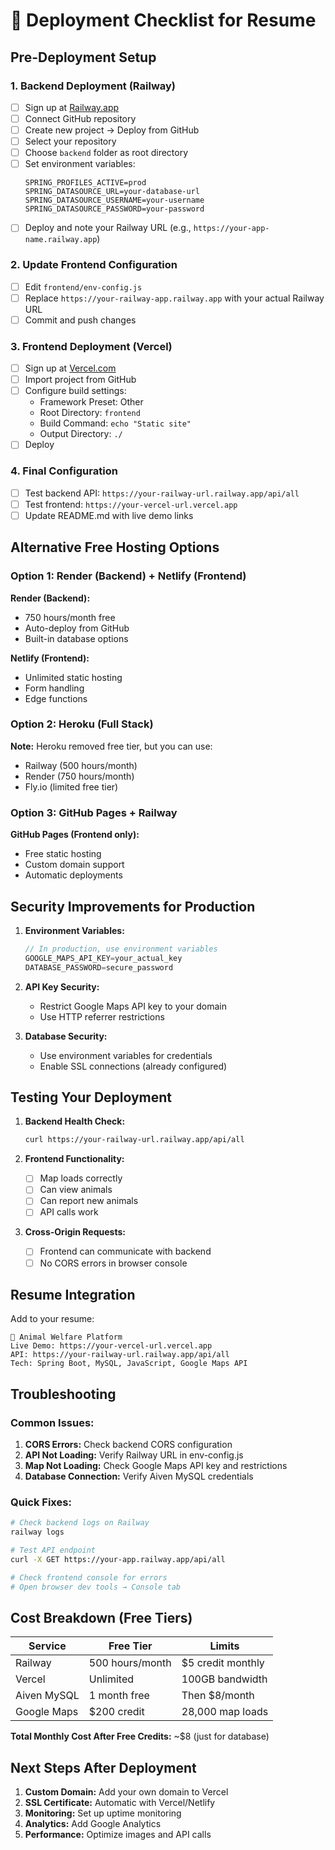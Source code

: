 # 🚀 Deployment Checklist for Resume

## Pre-Deployment Setup

### 1. Backend Deployment (Railway)
- [ ] Sign up at [Railway.app](https://railway.app)
- [ ] Connect GitHub repository
- [ ] Create new project → Deploy from GitHub
- [ ] Select your repository
- [ ] Choose `backend` folder as root directory
- [ ] Set environment variables:
  ```
  SPRING_PROFILES_ACTIVE=prod
  SPRING_DATASOURCE_URL=your-database-url
  SPRING_DATASOURCE_USERNAME=your-username
  SPRING_DATASOURCE_PASSWORD=your-password
  ```
- [ ] Deploy and note your Railway URL (e.g., `https://your-app-name.railway.app`)

### 2. Update Frontend Configuration
- [ ] Edit `frontend/env-config.js`
- [ ] Replace `https://your-railway-app.railway.app` with your actual Railway URL
- [ ] Commit and push changes

### 3. Frontend Deployment (Vercel)
- [ ] Sign up at [Vercel.com](https://vercel.com)
- [ ] Import project from GitHub
- [ ] Configure build settings:
  - Framework Preset: Other
  - Root Directory: `frontend`
  - Build Command: `echo "Static site"`
  - Output Directory: `./`
- [ ] Deploy

### 4. Final Configuration
- [ ] Test backend API: `https://your-railway-url.railway.app/api/all`
- [ ] Test frontend: `https://your-vercel-url.vercel.app`
- [ ] Update README.md with live demo links

## Alternative Free Hosting Options

### Option 1: Render (Backend) + Netlify (Frontend)
**Render (Backend):**
- 750 hours/month free
- Auto-deploy from GitHub
- Built-in database options

**Netlify (Frontend):**
- Unlimited static hosting
- Form handling
- Edge functions

### Option 2: Heroku (Full Stack)
**Note:** Heroku removed free tier, but you can use:
- Railway (500 hours/month)
- Render (750 hours/month)
- Fly.io (limited free tier)

### Option 3: GitHub Pages + Railway
**GitHub Pages (Frontend only):**
- Free static hosting
- Custom domain support
- Automatic deployments

## Security Improvements for Production

1. **Environment Variables:**
   ```javascript
   // In production, use environment variables
   GOOGLE_MAPS_API_KEY=your_actual_key
   DATABASE_PASSWORD=secure_password
   ```

2. **API Key Security:**
   - Restrict Google Maps API key to your domain
   - Use HTTP referrer restrictions

3. **Database Security:**
   - Use environment variables for credentials
   - Enable SSL connections (already configured)

## Testing Your Deployment

1. **Backend Health Check:**
   ```bash
   curl https://your-railway-url.railway.app/api/all
   ```

2. **Frontend Functionality:**
   - [ ] Map loads correctly
   - [ ] Can view animals
   - [ ] Can report new animals
   - [ ] API calls work

3. **Cross-Origin Requests:**
   - [ ] Frontend can communicate with backend
   - [ ] No CORS errors in browser console

## Resume Integration

Add to your resume:
```
🐾 Animal Welfare Platform
Live Demo: https://your-vercel-url.vercel.app
API: https://your-railway-url.railway.app/api/all
Tech: Spring Boot, MySQL, JavaScript, Google Maps API
```

## Troubleshooting

### Common Issues:
1. **CORS Errors:** Check backend CORS configuration
2. **API Not Loading:** Verify Railway URL in env-config.js
3. **Map Not Loading:** Check Google Maps API key and restrictions
4. **Database Connection:** Verify Aiven MySQL credentials

### Quick Fixes:
```bash
# Check backend logs on Railway
railway logs

# Test API endpoint
curl -X GET https://your-app.railway.app/api/all

# Check frontend console for errors
# Open browser dev tools → Console tab
```

## Cost Breakdown (Free Tiers)

| Service | Free Tier | Limits |
|---------|-----------|--------|
| Railway | 500 hours/month | $5 credit monthly |
| Vercel | Unlimited | 100GB bandwidth |
| Aiven MySQL | 1 month free | Then $8/month |
| Google Maps | $200 credit | 28,000 map loads |

**Total Monthly Cost After Free Credits:** ~$8 (just for database)

## Next Steps After Deployment

1. **Custom Domain:** Add your own domain to Vercel
2. **SSL Certificate:** Automatic with Vercel/Netlify
3. **Monitoring:** Set up uptime monitoring
4. **Analytics:** Add Google Analytics
5. **Performance:** Optimize images and API calls